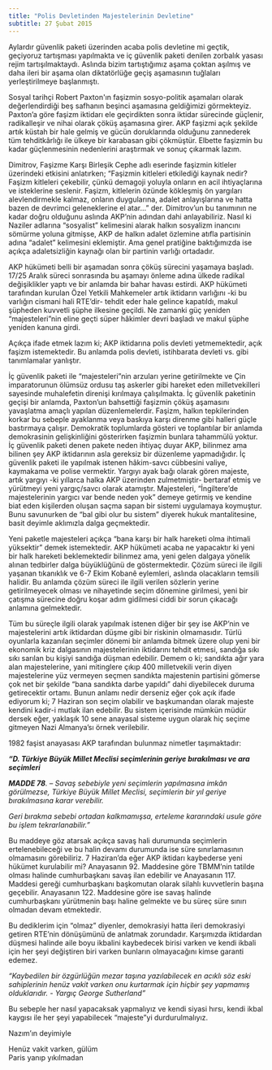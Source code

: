 ```yaml
---
title: "Polis Devletinden Majestelerinin Devletine"
subtitle: 27 Şubat 2015
---
```


Aylardır güvenlik paketi üzerinden acaba polis devletine mi geçtik, geçiyoruz tartışması yapılmakta ve iç güvenlik paketi denilen zorbalık yasası rejim tartışılmaktaydı. Aslında bizim tartıştığımız aşama çoktan aşılmış ve daha ileri bir aşama olan diktatörlüğe geçiş aşamasının tuğlaları yerleştirilmeye başlanmıştı. 

Sosyal tarihçi Robert Paxton'ın faşizmin  sosyo-politik aşamaları olarak değerlendirdiği  beş safhanın beşinci aşamasına geldiğimizi görmekteyiz. Paxton’a göre faşizm iktidarı ele geçirdikten sonra iktidar sürecinde güçlenir, radikalleşir ve nihai olarak çöküş aşamasına girer. AKP faşizmi açık şekilde artık küstah bir hale gelmiş ve gücün doruklarında olduğunu zannederek tüm tehditkârlığı ile ülkeye bir karabasan gibi çökmüştür. Elbette faşizmin bu kadar güçlenmesinin nedenlerini araştırmak ve sonuç çıkarmak lazım. 

Dimitrov, Faşizme Karşı Birleşik Cephe adlı eserinde faşizmin kitleler üzerindeki etkisini anlatırken; “Faşizmin kitleleri etkilediği kaynak nedir? Faşizm kitleleri çekebilir, çünkü demagoji yoluyla onların en acil ihtiyaçlarına ve isteklerine seslenir. Faşizm, kitlelerin özünde kökleşmiş ön yargıları alevlendirmekle kalmaz, onların duygularına, adalet anlayışlarına ve hatta bazen de devrimci geleneklerine el atar…” der. Dimitrov’un bu tanımının ne kadar doğru olduğunu aslında AKP’nin adından dahi anlayabiliriz. Nasıl ki Naziler adlarına “sosyalist” kelimesini alarak halkın sosyalizm inancını sömürme yoluna gitmişse, AKP de halkın adalet özlemine atıfla partisinin adına “adalet” kelimesini eklemiştir. Ama genel pratiğine baktığımızda ise açıkça adaletsizliğin kaynağı olan bir partinin varlığı ortadadır. 

AKP hükümeti belli bir aşamadan sonra çöküş sürecini yaşamaya başladı. 17/25 Aralık süreci sonrasında bu aşamayı önleme adına ülkede radikal değişiklikler yaptı ve bir anlamda bir bahar havası estirdi. AKP hükümeti tarafından kurulan Özel Yetkili Mahkemeler artık iktidarın varlığını -ki bu varlığın cismani hali RTE’dir- tehdit eder hale gelince kapatıldı, makul şüpheden kuvvetli şüphe ilkesine geçildi. Ne zamanki güç yeniden “majesteleri”nin eline geçti süper hâkimler devri başladı ve makul şüphe yeniden kanuna girdi.

Açıkça ifade etmek lazım ki; AKP iktidarına polis devleti yetmemektedir, açık faşizm istemektedir. Bu anlamda polis devleti, istihbarata devleti vs. gibi tanımlamalar yanlıştır.

İç güvenlik paketi ile “majesteleri”nin arzuları yerine getirilmekte ve Çin imparatorunun ölümsüz ordusu taş askerler gibi hareket eden milletvekilleri sayesinde muhalefetin direnişi kırılmaya çalışılmakta. İç güvenlik paketinin geçişi bir anlamda, Paxton’un bahsettiği faşizmin çöküş aşamasını yavaşlatma amaçlı yapılan düzenlemelerdir. Faşizm, halkın tepkilerinden korkar bu sebeple ayaklanma veya baskıya karşı direnme gibi halleri güçle bastırmaya çalışır. Demokratik toplumlarda gösteri ve toplantılar bir anlamda demokrasinin gelişkinliğini gösterirken faşizmin bunlara tahammülü yoktur. İç güvenlik paketi denen pakete neden ihtiyaç duyar AKP, bilinmez ama bilinen şey AKP iktidarının asla gereksiz bir düzenleme yapmadığıdır. İç güvenlik paketi ile yapılmak istenen hâkim-savcı cübbesini valiye, kaymakama ve polise vermektir. Yargıyı ayak bağı olarak gören majeste, artık yargıyı -ki yıllarca halka AKP üzerinden zulmetmiştir- bertaraf etmiş ve yürütmeyi yeni yargıç/savcı olarak atamıştır. Majesteleri, “İngiltere’de majestelerinin yargıcı var bende neden yok” demeye getirmiş ve kendine biat eden kişilerden oluşan saçma sapan bir sistemi uygulamaya koymuştur. Bunu savunurken de “bal gibi olur bu sistem” diyerek hukuk mantalitesine, basit deyimle aklımızla dalga geçmektedir.

Yeni paketle majesteleri açıkça “bana karşı bir halk hareketi olma ihtimali yüksektir” demek istemektedir. AKP hükümeti acaba ne yapacaktır ki yeni bir halk hareketi beklemektedir bilinmez ama, yeni gelen dalgaya yönelik alınan tedbirler dalga büyüklüğünü de göstermektedir. Çözüm süreci ile ilgili yaşanan tıkanıklık ve 6-7 Ekim Kobanê eylemleri, aslında olacakların temsili halidir. Bu anlamda çözüm süreci ile ilgili verilen sözlerin yerine getirilmeyecek olması ve nihayetinde seçim dönemine girilmesi, yeni bir çatışma sürecine doğru koşar adım gidilmesi ciddi bir sorun çıkacağı anlamına gelmektedir.

Tüm bu süreçle ilgili olarak yapılmak istenen diğer bir şey ise AKP’nin ve majestelerini artık iktidardan düşme gibi bir riskinin olmamasıdır. Türlü oyunlarla kazanılan seçimler dönemi bir anlamda bitmek üzere olup yeni bir ekonomik kriz dalgasının majestelerinin iktidarını tehdit etmesi, sandığa sıkı sıkı sarılan bu kişiyi sandığa düşman edebilir. Demem o ki; sandıkta ağır yara alan majestelerine, yani mitinglere çıkıp 400 milletvekili verin diyen majestelerine yüz vermeyen seçmen sandıkta majestenin partisini gömerse çok net bir şekilde “bana sandıkta darbe yapıldı” dahi diyebilecek duruma getirecektir ortamı. Bunun anlamı nedir derseniz eğer çok açık ifade ediyorum ki; 7 Haziran son seçim olabilir ve başkumandan olarak majeste kendini kadir-i mutlak ilan edebilir. Bu sistem içerisinde mümkün müdür dersek eğer, yaklaşık 10 sene anayasal sisteme uygun olarak hiç seçime gitmeyen Nazi Almanya’sı örnek verilebilir.


1982 faşist anayasası AKP tarafından bulunmaz nimetler taşımaktadır:

*<b>“D. Türkiye Büyük Millet Meclisi seçimlerinin geriye bırakılması ve ara seçimleri</b>*

*<b>MADDE 78</b>. – Savaş sebebiyle yeni seçimlerin yapılmasına imkân görülmezse, Türkiye Büyük Millet Meclisi, seçimlerin bir yıl geriye bırakılmasına karar verebilir.*

*Geri bırakma sebebi ortadan kalkmamışsa, erteleme kararındaki usule göre bu işlem tekrarlanabilir.”*

Bu maddeye göz atarsak açıkça savaş hali durumunda seçimlerin ertelenebileceği ve bu halin devamı durumunda ise süre sınırlamasının olmamasını görebiliriz. 7 Haziran’da eğer AKP iktidarı kaybederse yeni hükümet kurulabilir mi? Anayasanın 92. Maddesine göre TBMM’nin tatilde olması halinde cumhurbaşkanı savaş ilan edebilir ve Anayasanın 117. Maddesi gereği cumhurbaşkanı başkomutan olarak silahlı kuvvetlerin başına geçebilir. Anayasanın 122. Maddesine göre ise savaş halinde cumhurbaşkanı yürütmenin başı haline gelmekte ve bu süreç süre sınırı olmadan devam etmektedir.

Bu dediklerim için “olmaz” diyenler, demokrasiyi hatta ileri demokrasiyi getiren RTE’nin dönüşümünü de anlatmak zorundadır. Karşımızda iktidardan düşmesi halinde aile boyu ikbalini kaybedecek birisi varken ve kendi ikbali için her şeyi değiştiren biri varken bunların olmayacağını kimse garanti edemez.

*“Kaybedilen bir özgürlüğün mezar taşına yazılabilecek en acıklı söz eski sahiplerinin henüz vakit varken onu kurtarmak için hiçbir şey yapmamış olduklarıdır. - Yargıç George Sutherland”*

Bu sebeple her nasıl yapacaksak yapmalıyız ve kendi siyasi hırsı, kendi ikbal kaygısı ile her şeyi yapabilecek “majeste”yi durdurulmalıyız.

Nazım’ın deyimiyle

<quote>
Henüz vakit varken, gülüm<br>
Paris yanıp yıkılmadan
</quote>
